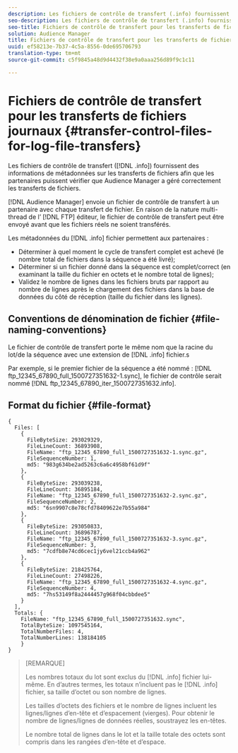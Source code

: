```yaml
---
description: Les fichiers de contrôle de transfert (.info) fournissent des informations de métadonnées sur les transferts de fichiers afin que les partenaires puissent vérifier que Audience Manager a géré correctement les transferts de fichiers.
seo-description: Les fichiers de contrôle de transfert (.info) fournissent des informations de métadonnées sur les transferts de fichiers afin que les partenaires puissent vérifier que Audience Manager a géré correctement les transferts de fichiers.
seo-title: Fichiers de contrôle de transfert pour les transferts de fichiers journaux
solution: Audience Manager
title: Fichiers de contrôle de transfert pour les transferts de fichiers journaux
uuid: ef58213e-7b37-4c5a-8556-0de695706793
translation-type: tm+mt
source-git-commit: c5f9845a48d9d4432f38e9a0aaa256d89f9c1c11

---
```



# Fichiers de contrôle de transfert pour les transferts de fichiers journaux {#transfer-control-files-for-log-file-transfers}

Les fichiers de contrôle de transfert ([!DNL .info]) fournissent des informations de métadonnées sur les transferts de fichiers afin que les partenaires puissent vérifier que Audience Manager a géré correctement les transferts de fichiers.

[!DNL Audience Manager] envoie un fichier de contrôle de transfert à un partenaire avec chaque transfert de fichier. En raison de la nature multi-thread de l’ [!DNL FTP] éditeur, le fichier de contrôle de transfert peut être envoyé avant que les fichiers réels ne soient transférés.

Les métadonnées du [!DNL .info] fichier permettent aux partenaires :

* Déterminer à quel moment le cycle de transfert complet est achevé (le nombre total de fichiers dans la séquence a été livré);
* Déterminer si un fichier donné dans la séquence est complet/correct (en examinant la taille du fichier en octets et le nombre total de lignes);
* Validez le nombre de lignes dans les fichiers bruts par rapport au nombre de lignes après le chargement des fichiers dans la base de données du côté de réception (taille du fichier dans les lignes).

## Conventions de dénomination de fichier {#file-naming-conventions}

Le fichier de contrôle de transfert porte le même nom que la racine du lot/de la séquence avec une extension de [!DNL .info] fichier.s

Par exemple, si le premier fichier de la séquence a été nommé : [!DNL ftp_12345_67890_full_1500727351632-1.sync], le fichier de contrôle serait nommé [!DNL ftp_12345_67890_iter_1500727351632.info].

## Format du fichier {#file-format}

```
{
  Files: [
    {
      FileByteSize: 293029329,
      FileLineCount: 36893908,
      FileName: "ftp_12345_67890_full_1500727351632-1.sync.gz",
      FileSequenceNumber: 1,
      md5: "983g634be2ad5263c6a6c4958bf61d9f"
    },
    {
      FileByteSize: 293039238,
      FileLineCount: 36895184,
      FileName: "ftp_12345_67890_full_1500727351632-2.sync.gz",
      FileSequenceNumber: 2,
      md5: "6sn9907c8e78cfd78409622e7b55a984"
    },
    {
      FileByteSize: 293050833,
      FileLineCount: 36896787,
      FileName: "ftp_12345_67890_full_1500727351632-3.sync.gz",
      FileSequenceNumber: 3,
      md5: "7cdfb8e74cd6cec1jy6vel21ccb4a962"
    },
    {
      FileByteSize: 218425764,
      FileLineCount: 27498226,
      FileName: "ftp_12345_67890_full_1500727351632-4.sync.gz",
      FileSequenceNumber: 4,
      md5: "7hs53149f8a2444457g968f04cbbdee5"
    }
  ],
  Totals: {
    FileName: "ftp_12345_67890_full_1500727351632.sync",
    TotalByteSize: 1097545164,
    TotalNumberFiles: 4,
    TotalNumberLines: 138184105
    }
}
```

>[REMARQUE]
>
> Les nombres totaux du lot sont exclus du [!DNL .info] fichier lui-même. En d’autres termes, les totaux n’incluent pas le [!DNL .info] fichier, sa taille d’octet ou son nombre de lignes.
>
> Les tailles d’octets des fichiers et le nombre de lignes incluent les lignes/lignes d’en-tête et d’espacement (vierges). Pour obtenir le nombre de lignes/lignes de données réelles, soustrayez les en-têtes.
>
> Le nombre total de lignes dans le lot et la taille totale des octets sont compris dans les rangées d’en-tête et d’espace.